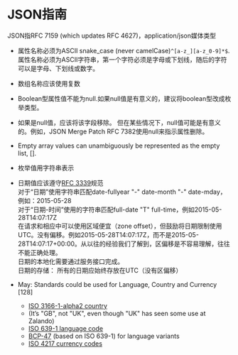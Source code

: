 # JSON指南
JSON指RFC 7159 (which updates RFC 4627)，application/json媒体类型

- 属性名称必须为ASCII snake_case (never camelCase)`^[a-z_][a-z_0-9]*$`.  
属性名称必须为ASCII字符串，第一个字符必须是字母或下划线，随后的字符可以是字母、下划线或数字。
- 数组名称应该使用复数
- Boolean型属性值不能为null.如果null值是有意义的，建议将boolean型改成枚举类型。
- 如果是null值，应该将该字段移除。 但在某些情况下，null值可能是有意义的。例如，JSON Merge Patch RFC 7382使用null来指示属性删除。
- Empty array values can unambiguously be represented as the empty list, [].
- 枚举值用字符串表示
- 日期值应该遵守[RFC 3339](https://tools.ietf.org/html/rfc3339#section-5.6)规范  
对于“日期”使用字符串匹配date-fullyear "-" date-month "-" date-mday，例如：2015-05-28  
对于“日期-时间”使用的字符串匹配full-date "T" full-time，例如2015-05-28T14:07:17Z  
在请求和相应中可以使用区域便宜（zone offset），但鼓励将日期限制使用UTC。没有偏移。例如2015-05-28T14:07:17Z，而不是2015-05-28T14:07:17+00:00。从以往的经验我们了解到，区偏移是不容易理解，往往不能正确处理。  
日期的本地化需要通过服务接口完成。  
日期的存储：  所有的日期应始终存放在UTC（没有区偏移）

- May: Standards could be used for Language, Country and Currency [128]
  - [ISO 3166-1-alpha2 country](https://en.wikipedia.org/wiki/ISO_3166-1_alpha-2)
  - (It’s "GB", not "UK", even though "UK" has seen some use at Zalando)
  - [ISO 639-1 language code](https://en.wikipedia.org/wiki/List_of_ISO_639-1_codes)
  - [BCP-47](https://tools.ietf.org/html/bcp47) (based on ISO 639-1) for language variants
  - [ISO 4217 currency codes](https://en.wikipedia.org/wiki/ISO_4217)
